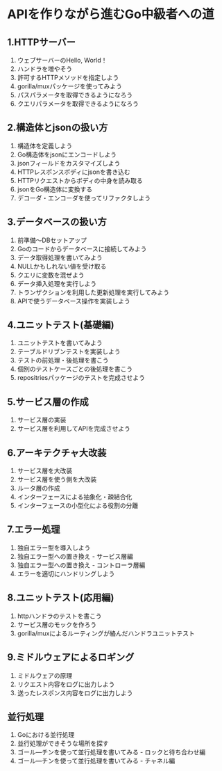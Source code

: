 # APIを作りながら進むGo中級者への道
## 1.HTTPサーバー
1. ウェブサーバーのHello, World！
2. ハンドラを増やそう
3. 許可するHTTPメソッドを指定しよう
4. gorilla/muxパッケージを使ってみよう
5. パスパラメータを取得できるようになろう
6. クエリパラメータを取得できるようになろう

## 2.構造体とjsonの扱い方
1. 構造体を定義しよう
2. Go構造体をjsonにエンコードしよう
3. jsonフィールドをカスタマイズしよう
4. HTTPレスポンスボディにjsonを書き込む
5. HTTPリクエストからボディの中身を読み取る
6. jsonをGo構造体に変換する
7. デコーダ・エンコーダを使ってリファクタしよう

## 3.データベースの扱い方
1. 前準備～DBセットアップ
2. Goのコードからデータベースに接続してみよう
3. データ取得処理を書いてみよう
4. NULLかもしれない値を受け取る
5. クエリに変数を混ぜよう
6. データ挿入処理を実行しよう
7. トランザクションを利用した更新処理を実行してみよう
8. APIで使うデータベース操作を実装しよう

## 4.ユニットテスト(基礎編)
1. ユニットテストを書いてみよう
2. テーブルドリブンテストを実装しよう
3. テストの前処理・後処理を書こう
4. 個別のテストケースごとの後処理を書こう
5. repositriesパッケージのテストを完成させよう

## 5.サービス層の作成
1. サービス層の実装
2. サービス層を利用してAPIを完成させよう

## 6.アーキテクチャ大改装
1. サービス層を大改装
2. サービス層を使う側を大改装
3. ルータ層の作成
4. インターフェースによる抽象化・疎結合化
5. インターフェースの小型化による役割の分離

## 7.エラー処理
1. 独自エラー型を導入しよう
2. 独自エラー型への置き換え - サービス層編
3. 独自エラー型への置き換え - コントローラ層編
4. エラーを適切にハンドリングしよう

## 8.ユニットテスト(応用編)
1. httpハンドラのテストを書こう
2. サービス層のモックを作ろう
3. gorilla/muxによるルーティングが絡んだハンドラユニットテスト

## 9.ミドルウェアによるロギング
1. ミドルウェアの原理
2. リクエスト内容をログに出力しよう
3. 送ったレスポンス内容をログに出力しよう

## 並行処理
1. Goにおける並行処理
2. 並行処理ができそうな場所を探す
3. ゴール―チンを使って並行処理を書いてみる - ロックと待ち合わせ編
4. ゴール―チンを使って並行処理を書いてみる - チャネル編